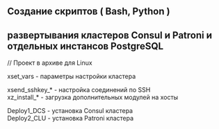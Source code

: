 ##  Создание скриптов ( Bash, Python )<br>
##  развертывания кластеров Consul и Patroni и отдельных инстансов PostgreSQL

// Проект в архиве для Linux


xset_vars - параметры настройки кластера

xsend_sshkey_*  - настройка соединений по SSH<br>
xz_install_*    - загрузка дополнительных модулей на хосты

Deploy1_DCS - установка Consul кластера<br>
Deploy2_CLU - установка Patroni кластера





